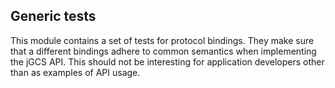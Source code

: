 <head><title>About</title></head>

## Generic tests

This module contains a set of tests for protocol bindings. They
make sure that a different bindings adhere to common semantics 
when implementing the jGCS API. This should not be interesting for
application developers other than as examples of API usage.

